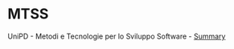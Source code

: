 # MTSS
UniPD - Metodi e Tecnologie per lo Sviluppo Software - [Summary](https://github.com/G4utama/MTSS/blob/main/MTSS.pdf)
